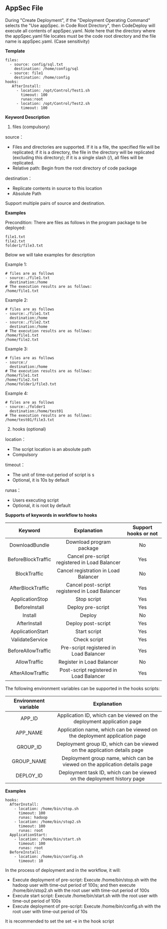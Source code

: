 ## AppSec File

During "Create Deployment", if the "Deployment Operating Command" selects the "Use appSpec. in Code Root Directory", then CodeDeploy will execute all contents of appSpec.yaml. Note here that the directory where the appSpec.yaml file locates must be the code root directory and the file name is appSpec.yaml. (Case sensitivity)

**Template**

```
files:
  - source: config/sql.txt
    destination: /home/config/sql
  - source: file1
    destination: /home/config
hooks:
   AfterInstall:
     - location: /opt/Control/Test1.sh
       timeout: 100
       runas:root
     - location: /opt/Control/Test2.sh
       timeout: 100
```

**Keyword Description**

1) files (compulsory)

source：
- Files and directories are supported. If it is a file, the specified file will be replicated; if it is a directory, the file in the directory will be replicated (excluding this directory); if it is a single slash (/), all files will be replicated.
- Relative path: Begin from the root directory of code package


destination：
- Replicate contents in source to this location
- Absolute Path


Support multiple pairs of source and destination.

**Examples**

Precondition: There are files as follows in the program package to be deployed:

```
file1.txt
file2.txt
folder1/file3.txt
```

Below we will take examples for description

Example 1:

```
# files are as follows
- source:./file1.txt
  destination:/home
# The execution results are as follows:
/home/file1.txt
```

Example 2:

```
# files are as follows
- source:./file1.txt
  destination:/home
- source:./file2.txt
  destination:/home  
# The execution results are as follows:
/home/file1.txt
/home/file2.txt
```

Example 3:

```
# files are as follows
- source:/
  destination:/home
# The execution results are as follows:
/home/file1.txt
/home/file2.txt
/home/folder1/file3.txt
```

Example 4:

```
# files are as follows
- source:./folder1
  destination:/home/test01
# The execution results are as follows:
/home/test01/file3.txt
```


2) hooks (optional)

location：
- The script location is an absolute path
- Compulsory

timeout：
- The unit of time-out period of script is s
- Optional, it is 10s by default

runas：
- Users executing script
- Optional, it is root by default


**Supports of keywords in workflow to hooks**

| Keyword      |   Explanation | Support hooks or not |
| :--------: | :--------:|:--------:|
| DownloadBundle  | Download program package | No |
| BeforeBlockTraffic   | Cancel pre-script registered in Load Balancer | Yes |
| BlockTraffic  | Cancel registration in Load Balancer | No |
| AfterBlockTraffic | Cancel post-script registered in Load Balancer | Yes |
| ApplicationStop | Stop script | Yes |
| BeforeInstall | Deploy pre-script | Yes |
| Install | Deploy | No |
| AfterInstall | Deploy post-script | Yes |
| ApplicationStart | Start script | Yes |
| ValidateService | Check script | Yes |
| BeforeAllowTraffic | Pre-script registered in Load Balancer | Yes |
| AllowTraffic | Register in Load Balancer | No |
| AfterAllowTraffic | Post-script registered in Load Balancer | Yes |


The following environment variables can be supported in the hooks scripts:

| Environment variable      |   Explanation |
| :--------: | :--------:|
|  APP_ID | Application ID, which can be viewed on the deployment application page |
| APP_NAME | Application name, which can be viewed on the deployment application page |
| GROUP_ID | Deployment group ID, which can be viewed on the application details page |
| GROUP_NAME | Deployment group name, which can be viewed on the application details page |
| DEPLOY_ID | Deployment task ID, which can be viewed on the deployment history page |



**Examples**

```
hooks:
  AfterInstall:
    - location: /home/bin/stop.sh
      timeout: 100
      runas: hadoop
    - location: /home/bin/stop2.sh
      timeout: 100
      runas: root
  ApplicationStart:
    - location: /home/bin/start.sh
      timeout: 100
      runas: root
  BeforeInstall:
	- location: /home/bin/config.sh
      timeout: 10
```
In the process of deployment and in the workflow, it will:

- Execute deployment of pre-script: Execute /home/bin/stop.sh with the hadoop user with time-out period of 100s; and then execute /home/bin/stop2.sh with the root user with time-out period of 100s
- Execute start script: Execute /home/bin/start.sh with the root user with time-out period of 100s
- Execute deployment of pre-script: Execute /home/bin/config.sh with the root user with time-out period of 10s


It is recommended to set the set -e in the hook script
